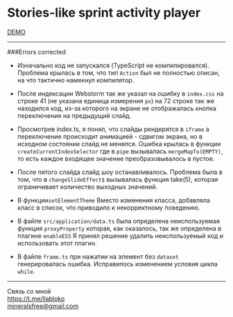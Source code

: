 # Stories-like sprint activity player
[DEMO](https://mineralsfree.github.io/shri-2021-task-3-private/)

----
###Errors corrected
* Изначально код не запускался (TypeScript не компилировался). Проблема крылась в том, что тип ```Action``` был не полностью описан, на что тактично намекнул компилятор.
* После индексации Webstorm так же указал на ошибку в ```index.css``` на строке 41 (не указана единица измерения ```px```)
  на 72 строке так же находился код, из-за которого на экране не отображалась кнопка переключения на предыдущий слайд.
* Просмотрев index.ts, я понял, что слайды рендерятся в ```iframe``` а переключение происходит анимацией - сдвигом экрана, но в исходном состоянии слайд не менялся. Ошибка крылась в функции ```createCurrentIndexSelector``` где в ```pipe``` вызывалась ```mergeMapTo(EMPTY)```, то есть каждое входящее значение преобразовывалось в пустое.

* После пятого слайда слайд шоу останавливалось. Проблема была в том, что в ```changeSlideEffect$``` вызывалась функция take(5), которая ограничивает количество выходных значений.
* В функции```setElementTheme``` Вместо изменения класса, добавляла класс в список, что приводило к некорректному поведению.
* В файле ```src/application/data.ts``` была определена неиспользуемая функция ```proxyProperty``` которая, как оказалось, так же определена в плагине ```enableES5```
  Я принял решение удалить неиспользуемый код и использовать этот плагин.
* В файле ```frame.ts``` при нажатии на элемент без ```dataset``` генерировалась ошибка. Исправилось изменением условия цикла ```while```.
  
------  
Связь со мной  
https://t.me/llabloko  
mineralsfree@gmail.com  
